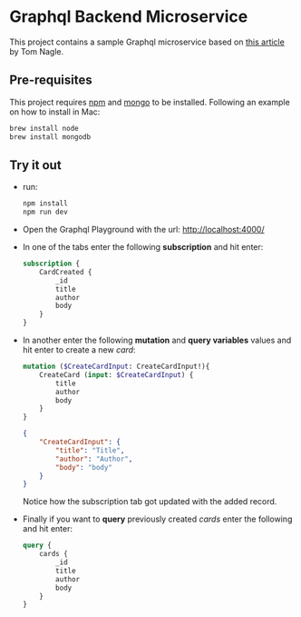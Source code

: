 # Graphql Backend Microservice

This project contains a sample Graphql microservice based on [this article](https://medium.com/swlh/create-a-graphql-server-with-queries-mutations-subscriptions-b53df26df985) by Tom Nagle.

## Pre-requisites

This project requires [npm](https://www.npmjs.com/get-npm) and [mongo](https://www.mongodb.com/what-is-mongodb) to be installed. Following an example on how to install in Mac:

```bash
brew install node
brew install mongodb
```

## Try it out

- run:

    ```bash
    npm install
    npm run dev
    ```

- Open the Graphql Playground with the url: <http://localhost:4000/>

- In one of the tabs enter the following **subscription** and hit enter:

    ```graphql
    subscription {
        CardCreated {
            _id
            title
            author
            body
        }
    }
    ```

- In another enter the following **mutation** and **query variables** values and hit enter to create a new _card_:

    ```graphql
    mutation ($CreateCardInput: CreateCardInput!){
        CreateCard (input: $CreateCardInput) {
            title
            author
            body
        }
    }
    ```

    ```json
    {
        "CreateCardInput": {
            "title": "Title",
            "author": "Author",
            "body": "body"
        }
    }
    ```

    Notice how the subscription tab got updated with the added record.

- Finally if you want to **query** previously created _cards_ enter the following and hit enter:

    ```graphql
    query {
        cards {
            _id
            title
            author
            body
        }
    }
    ```
